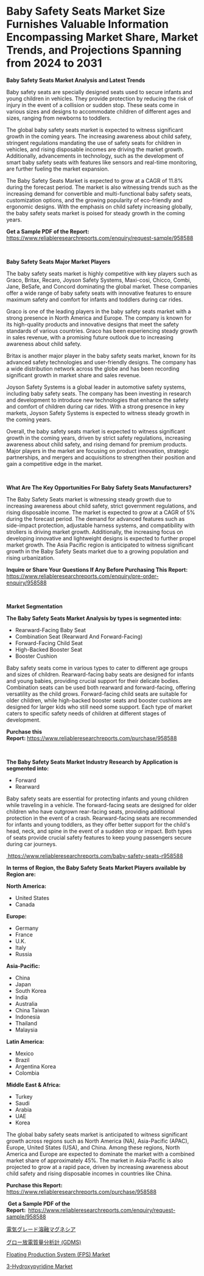 <p><h1>Baby Safety Seats Market Size Furnishes Valuable Information Encompassing Market Share, Market Trends, and Projections Spanning from 2024 to 2031</h1></p><p><strong>Baby Safety Seats Market Analysis and Latest Trends</strong></p>
<p><p>Baby safety seats are specially designed seats used to secure infants and young children in vehicles. They provide protection by reducing the risk of injury in the event of a collision or sudden stop. These seats come in various sizes and designs to accommodate children of different ages and sizes, ranging from newborns to toddlers.</p><p>The global baby safety seats market is expected to witness significant growth in the coming years. The increasing awareness about child safety, stringent regulations mandating the use of safety seats for children in vehicles, and rising disposable incomes are driving the market growth. Additionally, advancements in technology, such as the development of smart baby safety seats with features like sensors and real-time monitoring, are further fueling the market expansion.</p><p>The Baby Safety Seats Market is expected to grow at a CAGR of 11.8% during the forecast period. The market is also witnessing trends such as the increasing demand for convertible and multi-functional baby safety seats, customization options, and the growing popularity of eco-friendly and ergonomic designs. With the emphasis on child safety increasing globally, the baby safety seats market is poised for steady growth in the coming years.</p></p>
<p><strong>Get a Sample PDF of the Report:&nbsp;</strong> <a href="https://www.reliableresearchreports.com/enquiry/request-sample/958588">https://www.reliableresearchreports.com/enquiry/request-sample/958588</a></p>
<p>&nbsp;</p>
<p><strong>Baby Safety Seats Major Market Players</strong></p>
<p><p>The baby safety seats market is highly competitive with key players such as Graco, Britax, Recaro, Joyson Safety Systems, Maxi-cosi, Chicco, Combi, Jane, BeSafe, and Concord dominating the global market. These companies offer a wide range of baby safety seats with innovative features to ensure maximum safety and comfort for infants and toddlers during car rides.</p><p>Graco is one of the leading players in the baby safety seats market with a strong presence in North America and Europe. The company is known for its high-quality products and innovative designs that meet the safety standards of various countries. Graco has been experiencing steady growth in sales revenue, with a promising future outlook due to increasing awareness about child safety.</p><p>Britax is another major player in the baby safety seats market, known for its advanced safety technologies and user-friendly designs. The company has a wide distribution network across the globe and has been recording significant growth in market share and sales revenue.</p><p>Joyson Safety Systems is a global leader in automotive safety systems, including baby safety seats. The company has been investing in research and development to introduce new technologies that enhance the safety and comfort of children during car rides. With a strong presence in key markets, Joyson Safety Systems is expected to witness steady growth in the coming years.</p><p>Overall, the baby safety seats market is expected to witness significant growth in the coming years, driven by strict safety regulations, increasing awareness about child safety, and rising demand for premium products. Major players in the market are focusing on product innovation, strategic partnerships, and mergers and acquisitions to strengthen their position and gain a competitive edge in the market.</p></p>
<p>&nbsp;</p>
<p><strong>What Are The Key Opportunities For Baby Safety Seats Manufacturers?</strong></p>
<p><p>The Baby Safety Seats market is witnessing steady growth due to increasing awareness about child safety, strict government regulations, and rising disposable income. The market is expected to grow at a CAGR of 5% during the forecast period. The demand for advanced features such as side-impact protection, adjustable harness systems, and compatibility with strollers is driving market growth. Additionally, the increasing focus on developing innovative and lightweight designs is expected to further propel market growth. The Asia Pacific region is anticipated to witness significant growth in the Baby Safety Seats market due to a growing population and rising urbanization.</p></p>
<p><strong>Inquire or Share Your Questions If Any Before Purchasing This Report:</strong> <a href="https://www.reliableresearchreports.com/enquiry/pre-order-enquiry/958588">https://www.reliableresearchreports.com/enquiry/pre-order-enquiry/958588</a></p>
<p>&nbsp;</p>
<p><strong>Market Segmentation</strong></p>
<p><strong>The Baby Safety Seats Market Analysis by types is segmented into:</strong></p>
<p><ul><li>Rearward-Facing Baby Seat</li><li>Combination Seat (Rearward And Forward-Facing)</li><li>Forward-Facing Child Seat</li><li>High-Backed Booster Seat</li><li>Booster Cushion</li></ul></p>
<p><p>Baby safety seats come in various types to cater to different age groups and sizes of children. Rearward-facing baby seats are designed for infants and young babies, providing crucial support for their delicate bodies. Combination seats can be used both rearward and forward-facing, offering versatility as the child grows. Forward-facing child seats are suitable for older children, while high-backed booster seats and booster cushions are designed for larger kids who still need some support. Each type of market caters to specific safety needs of children at different stages of development.</p></p>
<p><strong>Purchase this Report:&nbsp;</strong><a href="https://www.reliableresearchreports.com/purchase/958588">https://www.reliableresearchreports.com/purchase/958588</a></p>
<p>&nbsp;</p>
<p><strong>The Baby Safety Seats Market Industry Research by Application is segmented into:</strong></p>
<p><ul><li>Forward</li><li>Rearward</li></ul></p>
<p><p>Baby safety seats are essential for protecting infants and young children while traveling in a vehicle. The forward-facing seats are designed for older children who have outgrown rear-facing seats, providing additional protection in the event of a crash. Rearward-facing seats are recommended for infants and young toddlers, as they offer better support for the child's head, neck, and spine in the event of a sudden stop or impact. Both types of seats provide crucial safety features to keep young passengers secure during car journeys.</p></p>
<p><a href="https://www.reliableresearchreports.com/baby-safety-seats-r958588">&nbsp;https://www.reliableresearchreports.com/baby-safety-seats-r958588</a></p>
<p><strong>In terms of Region, the Baby Safety Seats Market Players available by Region are:</strong></p>
<p>
    <p> <strong> North America: </strong>
        <ul>
            <li>United States</li>
            <li>Canada</li>
        </ul>
        </p> 
    <p> <strong> Europe: </strong>
        <ul>
            <li>Germany</li>
            <li>France</li>
            <li>U.K.</li>
            <li>Italy</li>
            <li>Russia</li>
        </ul>
        </p> 
    <p> <strong> Asia-Pacific: </strong>
        <ul>
            <li>China</li>
            <li>Japan</li>
            <li>South Korea</li>
            <li>India</li>
            <li>Australia</li>
            <li>China Taiwan</li>
            <li>Indonesia</li>
            <li>Thailand</li>
            <li>Malaysia</li>
        </ul>
        </p> 
    <p> <strong> Latin America: </strong>
        <ul>
            <li>Mexico</li>
            <li>Brazil</li>
            <li>Argentina Korea</li>
            <li>Colombia</li>
        </ul>
        </p> 
    <p> <strong> Middle East & Africa: </strong>
        <ul>
            <li>Turkey</li>
            <li>Saudi</li>
            <li>Arabia</li>
            <li>UAE</li>
            <li>Korea</li>
        </ul>
    </p>
    </p>
<p><p>The global baby safety seats market is anticipated to witness significant growth across regions such as North America (NA), Asia-Pacific (APAC), Europe, United States (USA), and China. Among these regions, North America and Europe are expected to dominate the market with a combined market share of approximately 45%. The market in Asia-Pacific is also projected to grow at a rapid pace, driven by increasing awareness about child safety and rising disposable incomes in countries like China.</p></p>
<p><strong>Purchase this Report: </strong><a href="https://www.reliableresearchreports.com/purchase/958588">https://www.reliableresearchreports.com/purchase/958588</a></p>
<p>&nbsp;<strong>Get a Sample PDF of the Report:&nbsp;&nbsp;</strong><a href="https://www.reliableresearchreports.com/enquiry/request-sample/958588">https://www.reliableresearchreports.com/enquiry/request-sample/958588</a></p>
<p><strong></strong></p>
<p><p><a href="https://github.com/AaronVargas43/Market-Research-Report-List-1/blob/main/508771784487.md">電気グレード溶融マグネシア</a></p><p><a href="https://github.com/CloydAbbott2023/Market-Research-Report-List-1/blob/main/762066484488.md">グロー放電質量分析計 (GDMS)</a></p><p><a href="https://github.com/SashaBeier2023/Market-Research-Report-List-1/blob/main/floating-production-system-fps-market.md">Floating Production System (FPS) Market</a></p><p><a href="https://github.com/ashman753/Market-Research-Report-List-1/blob/main/3-hydroxypyridine-market.md">3-Hydroxypyridine Market</a></p></p>